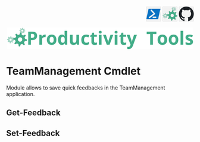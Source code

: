 <!--Category:PowerShell--> 
 <p align="right">
    <a href="https://www.powershellgallery.com/packages/ProductivityTools.PSGetOneDriveDirectory/"><img src="Images/Header/Powershell_border_40px.png" /></a>
    <a href="http://productivitytools.tech/get-onedrivedirectory/"><img src="Images/Header/ProductivityTools_green_40px_2.png" /><a> 
    <a href="https://github.com/pwujczyk/ProductivityTools.PSGetOneDriveDirectory"><img src="Images/Header/Github_border_40px.png" /></a>
</p>
<p align="center">
    <a href="http://http://productivitytools.tech/">
        <img src="Images/Header/LogoTitle_green_500px.png" />
    </a>
</p>

# TeamManagement Cmdlet

Module allows to save quick feedbacks in the TeamManagement application.

## Get-Feedback



## Set-Feedback